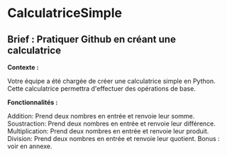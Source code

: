 # CalculatriceSimple
## Brief : Pratiquer Github en créant une calculatrice

**Contexte :**

Votre équipe a été chargée de créer une calculatrice simple en Python. Cette calculatrice permettra d'effectuer des opérations de base.


**Fonctionnalités :**

Addition: Prend deux nombres en entrée et renvoie leur somme.
Soustraction: Prend deux nombres en entrée et renvoie leur différence.
Multiplication: Prend deux nombres en entrée et renvoie leur produit.
Division: Prend deux nombres en entrée et renvoie leur quotient.
Bonus : voir en annexe.

